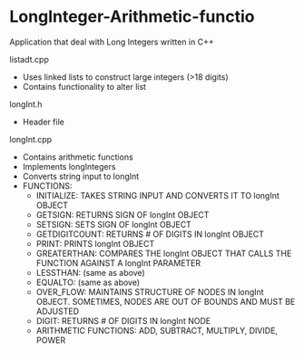 LongInteger-Arithmetic-functio
================================

Application that deal with Long Integers written in C++

listadt.cpp
- Uses linked lists to construct large integers (>18 digits)
- Contains functionality to alter list

longInt.h
- Header file

longInt.cpp
- Contains arithmetic functions 
- Implements longIntegers
- Converts string input to longInt
- FUNCTIONS:
    - INITIALIZE: TAKES STRING INPUT AND CONVERTS IT TO longInt OBJECT
    - GETSIGN: RETURNS SIGN OF longInt OBJECT
    - SETSIGN: SETS SIGN OF longInt OBJECT
    - GETDIGITCOUNT: RETURNS # OF DIGITS IN longInt OBJECT
    - PRINT: PRINTS longInt OBJECT
    - GREATERTHAN: COMPARES THE longInt OBJECT THAT CALLS THE FUNCTION AGAINST A longInt PARAMETER
    - LESSTHAN: (same as above)
    - EQUALTO: (same as above)
    - OVER_FLOW: MAINTAINS STRUCTURE OF NODES IN longInt OBJECT. SOMETIMES, NODES ARE OUT OF BOUNDS AND MUST BE ADJUSTED
    - DIGIT: RETURNS # OF DIGITS IN longInt NODE
    - ARITHMETIC FUNCTIONS: ADD, SUBTRACT, MULTIPLY, DIVIDE, POWER
